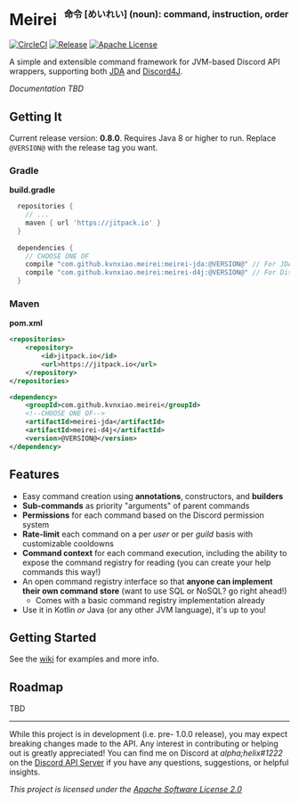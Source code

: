 <h1>Meirei &nbsp;<sup><sup><sub>命令 [めいれい] (noun): command, instruction, order</sub></sup></sup></h1>

[![CircleCI](https://circleci.com/gh/kvnxiao/meirei/tree/master.svg?style=shield)](https://circleci.com/gh/kvnxiao/meirei/tree/master)
[![Release](https://jitpack.io/v/kvnxiao/meirei.svg)](https://jitpack.io/#kvnxiao/meirei)
[![Apache License](https://img.shields.io/badge/license-Apache%20License%202.0-blue.svg)](http://www.apache.org/licenses/LICENSE-2.0)

A simple and extensible command framework for JVM-based Discord API wrappers,
supporting both [JDA](https://github.com/DV8FromTheWorld/JDA) and [Discord4J](https://github.com/austinv11/Discord4J).

_Documentation TBD_

## Getting It

Current release version: **0.8.0**. Requires Java 8 or higher to run. Replace `@VERSION@` with the release tag you want.

### Gradle

**build.gradle**
```gradle
  repositories {
    // ...
    maven { url 'https://jitpack.io' }
  }
  
  dependencies {
    // CHOOSE ONE OF
    compile "com.github.kvnxiao.meirei:meirei-jda:@VERSION@" // For JDA
    compile "com.github.kvnxiao.meirei:meirei-d4j:@VERSION@" // For Discord4J (D4J)
  }
```

### Maven

**pom.xml**

```xml
<repositories>
    <repository>
        <id>jitpack.io</id>
        <url>https://jitpack.io</url>
    </repository>
</repositories>

<dependency>
    <groupId>com.github.kvnxiao.meirei</groupId>
    <!--CHOOSE ONE OF-->
    <artifactId>meirei-jda</artifactId>
    <artifactId>meirei-d4j</artifactId>
    <version>@VERSION@</version>
</dependency>
```

## Features

- Easy command creation using **annotations**, constructors, and **builders**
- **Sub-commands** as priority "arguments" of parent commands
- **Permissions** for each command based on the Discord permission system
- **Rate-limit** each command on a per _user_ or per _guild_ basis with customizable cooldowns
- **Command context** for each command execution, including the ability to expose the command registry for reading (you can create your help commands this way!)
- An open command registry interface so that **anyone can implement their own command store** (want to use SQL or NoSQL? go right ahead!)
  - Comes with a basic command registry implementation already
- Use it in Kotlin _or_ Java (or any other JVM language), it's up to you!

## Getting Started

See the [wiki](https://github.com/kvnxiao/meirei/wiki) for examples and more info.

## Roadmap

TBD

___

While this project is in development (i.e. pre- 1.0.0 release), you may expect breaking changes made to the API. Any interest in contributing or helping out is greatly appreciated! You can find me on Discord at _alpha;helix#1222_ on the [Discord API Server](https://discordapp.com/invite/0SBTUU1wZTWPnGdJ) if you have any questions, suggestions, or helpful insights.

_This project is licensed under the [Apache Software License 2.0](www.apache.org/licenses/LICENSE-2.0)_
